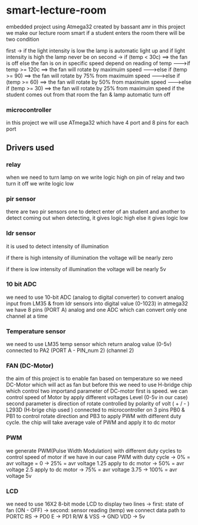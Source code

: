 # smart-lecture-room
embedded project using Atmega32 created by bassant amr in this project we make our lecture room smart if a student enters the room there will be two condition 
<p>
first -> if the light intensity is low the lamp is automatic light up and if light intensity is high the lamp never be on
second -> if (temp < 30c) ==> the fan is off else the fan is on in specific speed depend on reading of temp 
--->if temp >= 120c ==> the fan will rotate by maximuim speed 
--->else if (temp >= 90) ==> the fan will rotate by 75% from maximuim speed 
--->else if (temp >= 60) ==> the fan will rotate by 50% from maximuim speed 
--->else if (temp >= 30) ==> the fan will rotate by 25% from maximuim speed
if the student comes out from that room the fan & lamp automatic turn off
</p>
<h3>microcontroller </h3>
in this project we will use ATmega32 which have 4 port and 8 pins for each port
<h2>Drivers used</h2>
<h3>relay</h3>
when we need to turn lamp on we write logic high on pin of relay
and two turn it off we write logic low
<h3>pir sensor</h3>
there are two pir sensors one to detect enter of an student and another to detect coming out
when detecting, it gives logic high else it gives logic low
<h3>ldr sensor</h3>
it is used to detect intensity of illumination 
<p>if there is high intensity of illumination the voltage will be nearly zero</p>
<p>if there is low intensity of illumination the voltage will be nearly 5v</p>
<h3>10 bit ADC</h3>
we need to use 10-bit ADC (analog to digital converter) to convert analog input from LM35 & from ldr sensors into digital value (0-1023)
in atmega32 we have 8 pins (PORT A) analog and one ADC which can convert only one channel at a time
<h3>Temperature sensor </h3>
we need to use LM35 temp sensor which return analog value (0-5v) connected to PA2 (PORT A - PIN_num 2) (channel 2)
<h3>FAN (DC-Motor) </h3>
the aim of this project is to enable fan based on temperature so we need DC-Motor which will act as fan
but before this we need to use H-bridge chip which control two importand parameter of DC-motor 
first is speed. we can control speed of Motor by apply different voltages Level (0-5v in our case)
second parameter is direction of rotate controlled by polarity of volt ( + / - )
L293D (H-brige chip used ) connected to microcontroller on 3 pins PB0 & PB1 to control rotate direction
and PB3 to apply PWM with different duty cycle. the chip will take average vale of PWM and apply it to dc motor
<h3>PWM</h3>
we generate PWM(Pulse Width Modulation) with different duty cycles to control speed of motor
if we have in our case PWM with duty cycle 
-> 0% = avr voltage = 0
-> 25% = avr voltage 1.25 apply to dc motor
-> 50% = avr voltage 2.5 apply to dc motor
-> 75% = avr voltage 3.75 
-> 100% = avr voltage 5v
<h3> LCD</h3>
we need to use 16X2 8-bit mode LCD to display two lines
-> first: state of fan (ON - OFF)
-> second: sensor reading (temp)
we connect data path to PORTC
RS -> PD0
E -> PD1
R/W & VSS -> GND
VDD -> 5v
